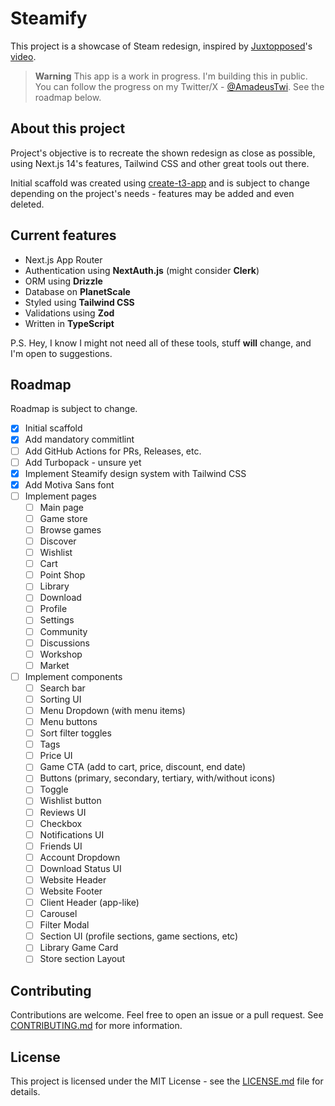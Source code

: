 # Steamify

This project is a showcase of Steam redesign, inspired by [Juxtopposed](https://www.youtube.com/@juxtopposed)'s [video](https://www.youtube.com/watch?v=cDY2p1CTkPo).

> **Warning**
> This app is a work in progress. I'm building this in public. You can follow the progress on my Twitter/X - [@AmadeusTwi](https://twitter.com/AmadeusTwi).
> See the roadmap below.

## About this project

Project's objective is to recreate the shown redesign as close as possible, using Next.js 14's features,  Tailwind CSS and other great tools out there.

Initial scaffold was created using [create-t3-app](https://create.t3.gg/) and is subject to change depending on the project's needs - features may be added and even deleted.

## Current features

- Next.js App Router
- Authentication using **NextAuth.js** (might consider **Clerk**)
- ORM using **Drizzle**
- Database on **PlanetScale**
- Styled using **Tailwind CSS**
- Validations using **Zod**
- Written in **TypeScript**

P.S. Hey, I know I might not need all of these tools, stuff **will** change, and I'm open to suggestions.

## Roadmap

Roadmap is subject to change.

- [x] Initial scaffold
- [x] Add mandatory commitlint
- [ ] Add GitHub Actions for PRs, Releases, etc.
- [ ] Add Turbopack - unsure yet
- [x] Implement Steamify design system with Tailwind CSS
- [x] Add Motiva Sans font
- [ ] Implement pages
  - [ ] Main page
  - [ ] Game store
  - [ ] Browse games
  - [ ] Discover
  - [ ] Wishlist
  - [ ] Cart
  - [ ] Point Shop
  - [ ] Library
  - [ ] Download
  - [ ] Profile
  - [ ] Settings
  - [ ] Community
  - [ ] Discussions
  - [ ] Workshop
  - [ ] Market
- [ ] Implement components
  - [ ] Search bar
  - [ ] Sorting UI
  - [ ] Menu Dropdown (with menu items)
  - [ ] Menu buttons
  - [ ] Sort filter toggles
  - [ ] Tags
  - [ ] Price UI
  - [ ] Game CTA (add to cart, price, discount, end date)
  - [ ] Buttons (primary, secondary, tertiary, with/without icons)
  - [ ] Toggle
  - [ ] Wishlist button
  - [ ] Reviews UI
  - [ ] Checkbox
  - [ ] Notifications UI
  - [ ] Friends UI
  - [ ] Account Dropdown
  - [ ] Download Status UI
  - [ ] Website Header
  - [ ] Website Footer
  - [ ] Client Header (app-like)
  - [ ] Carousel
  - [ ] Filter Modal
  - [ ] Section UI (profile sections, game sections, etc)
  - [ ] Library Game Card
  - [ ] Store section Layout

## Contributing

Contributions are welcome. Feel free to open an issue or a pull request. See [CONTRIBUTING.md](CONTRIBUTING.md) for more information.

## License

This project is licensed under the MIT License - see the [LICENSE.md](LICENSE.md) file for details.

